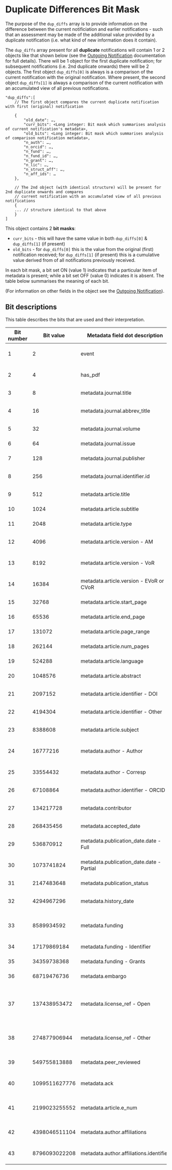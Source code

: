 # Duplicate Differences Bit Mask

The purpose of the `dup_diffs` array is to provide information on the difference between the current notificiation and earlier notifications - such that an assessment may be made of the additional value provided by a duplicate notification (i.e. what kind of new information does it contain).

The `dup_diffs` array present for all **duplicate** notifications will contain 1 or 2 objects like that shown below (see the [Outgoing Notification](./OutgoingNotification.md) documentation for full details).  There will be 1 object for the first duplicate notification; for subsequent notifications (i.e. 2nd duplicate onwards) there will be 2 objects.  The first object `dup_diffs[0]` is always is a comparison of the current notification with the original notification.  Where present, the second object `dup_diffs[1]` is always a comparison of the current notification with an accumulated view of all previous notifications.
```
"dup_diffs":[
    // The first object compares the current duplicate notification with first (original) notification

    {
        "old_date": …,
        "curr_bits": <Long integer: Bit mask which summarises analysis of current notification's metadata>,
        "old_bits": <Long integer: Bit mask which summarises analysis of comparison notification metadata>,
        "n_auth": …,
        "n_orcid": …,
        "n_fund": …,
        "n_fund_id": …,
        "n_grant": …,
        "n_lic": …,
        "n_struct_aff": …,
        "n_aff_ids": …
    },

    // The 2nd object (with identical structure) will be present for 2nd duplicate onwards and compares
    // current notification with an accumulated view of all previous notifications
    {   
    ... // structure identical to that above
    }
]
```

This object contains 2 **bit masks**:
* `curr_bits` - this will have the same value in both `dup_diffs[0]` &  `dup_diffs[1]` (if present)
* `old_bits` - for `dup_diffs[0]` this is the value from the original (first) notification received; for `dup_diffs[1]` (if present) this is a cumulative value derived from of all notifications previously received.  

In each bit mask, a bit set ON (value 1) indicates that a particular item of metadata is present; while a bit set OFF (value 0) indicates it is absent.  The table below summarises the meaning of each bit.

(For information on other fields in the object see the [Outgoing Notification](./OutgoingNotification.md)).

## Bit descriptions
This table describes the bits that are used and their interpretation.

| Bit number | Bit value | Metadata field dot description           | Meaning if bit set ON                                                                      |
|----|-----|------------------------------------------|--------------------------------------------------------------------------------------------|
| 1  | 2 | event                                    | Publishing event metadata field is present                                                 |
| 2  | 4 | has_pdf                                  | At least one PDF file has been supplied                                                    |
| 3  | 8 | metadata.journal.title                   | Journal title is present                                                                   |
| 4  | 16 | metadata.journal.abbrev_title            | Journal abbreviated title is present                                                       |
| 5  | 32 | metadata.journal.volume                  | Journal volume is present                                                                  |
| 6  | 64 | metadata.journal.issue                   | Journal issue is present                                                                   |
| 7  | 128 | metadata.journal.publisher               | Publisher name is present                                                                  |
| 8  | 256 | metadata.journal.identifier.id           | Publisher identifier is present (1 or more)                                                |
| 9  | 512 | metadata.article.title                   | Article title is present                                                                   |
| 10 | 1024 | metadata.article.subtitle                | Article subtitle is present                                                                |
| 11 | 2048 | metadata.article.type                    | Article type is present                                                                    |
| 12 | 4096 | metadata.article.version - AM            | Article version with value 'AM' is present                                                 |
| 13 | 8192 | metadata.article.version - VoR           | Article version with value 'VoR' is present                                                |
| 14 | 16384 | metadata.article.version - EVoR or CVoR  | Article version with value 'EVoR' or 'CVoR'  is present                                    |
| 15 | 32768 | metadata.article.start_page              | Article page start is present                                                              |
| 16 | 65536 | metadata.article.end_page                | Article page end is present                                                                |
| 17 | 131072 | metadata.article.page_range              | Article page range is present                                                              |
| 18 | 262144 | metadata.article.num_pages               | Article number of pages is present                                                         |
| 19 | 524288 | metadata.article.language                | Article language is present                                                                |
| 20 | 1048576 | metadata.article.abstract                | Article abstract is present                                                                |
| 21 | 2097152 | metadata.article.identifier - DOI        | Article DOI is present (this will always be true)                                          |
| 22 | 4194304 | metadata.article.identifier - Other      | Non-DOI article identifier is present                                                      |
| 23 | 8388608 | metadata.article.subject                 | Subject keywords are present (1 or more)                                                   |
| 24 | 16777216 | metadata.author - Author                 | Article authors are present (1 or more)                                                    |
| 25 | 33554432 | metadata.author - Corresp                | At least 1 corresponding author is present                                                 |
| 26 | 67108864 | metadata.author.identifier - ORCID       | At least 1 Author ORCID is present                                                         |
| 27 | 134217728 | metadata.contributor                     | Contributors are present (1 or more)                                                       |
| 28 | 268435456 | metadata.accepted_date                   | Accepted date is present                                                                   |
| 29 | 536870912 | metadata.publication_date.date - Full    | Full publication date (YYYY-MM-DD) is present                                              |
| 30 | 1073741824 | metadata.publication_date.date - Partial | Partial publication date (YYYY-MM or YYYY) is present                                      |
| 31 | 2147483648 | metadata.publication_status              | Publication status is present                                                              |
| 32 | 4294967296 | metadata.history_date                    | History dates are present (1 or more)                                                      |
| 33 | 8589934592 | metadata.funding                         | Funding information is present (1 or more Funders)                                         |
| 34 | 17179869184 | metadata.funding - Identifier            | At least 1 funder has an Identifier                                                        |
| 35 | 34359738368 | metadata.funding - Grants                | At least 1 funder has Grant numbers                                                        |
| 36 | 68719476736 | metadata.embargo                         | Embargo date is present                                                                    |
| 37 | 137438953472 | metadata.license_ref - Open              | At least 1 Open licence is present. **Including a publisher's proprietary "open licence"** |
| 38 | 274877906944 | metadata.license_ref - Other             | At least 1 Other (proprietary non-open) licence is present                                 |
| 39 | 549755813888 | metadata.peer_reviewed                   | Peer-reviewed boolean indicator is present                                                 |
| 40 | 1099511627776 | metadata.ack                             | An acknowledgements string is present                                                      |
| 41 | 2199023255552 | metadata.article.e_num                   | An electronic article number (e-location id) is present                                    |
| 42 | 4398046511104 | metadata.author.affiliations             | At least 1 structured author affiliation is present                                        |
| 43 | 8796093022208 | metadata.author.affiliations.identifier  | At least 1 author affiliation identifier is present                                        |
